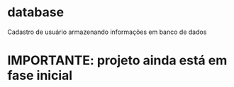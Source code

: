 # database
Cadastro de usuário armazenando informações em banco de dados
<h1>IMPORTANTE: projeto ainda está em fase inicial</h1>
